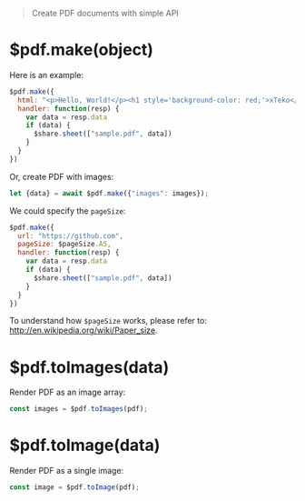 > Create PDF documents with simple API

# $pdf.make(object)

Here is an example:

```js
$pdf.make({
  html: "<p>Hello, World!</p><h1 style='background-color: red;'>xTeko</h1>",
  handler: function(resp) {
    var data = resp.data
    if (data) {
      $share.sheet(["sample.pdf", data])
    }
  }
})
```

Or, create PDF with images:

```js
let {data} = await $pdf.make({"images": images});
```

We could specify the `pageSize`:

```js
$pdf.make({
  url: "https://github.com",
  pageSize: $pageSize.A5,
  handler: function(resp) {
    var data = resp.data
    if (data) {
      $share.sheet(["sample.pdf", data])
    }
  }
})
```

To understand how `$pageSize` works, please refer to: http://en.wikipedia.org/wiki/Paper_size.

# $pdf.toImages(data)

Render PDF as an image array:

```js
const images = $pdf.toImages(pdf);
```

# $pdf.toImage(data)

Render PDF as a single image:

```js
const image = $pdf.toImage(pdf);
```